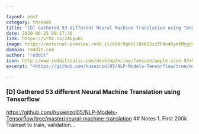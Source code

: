 ```yaml
---

layout: post
category: threads
title: "[D] Gathered 53 different Neural Machine Translation using Tensorflow"
date: 2020-06-25 09:17:30
link: https://vrhk.co/2A6pubc
image: https://external-preview.redd.it/6tKr9qKVli0XKOJzzTP4v4Dym5MygdvlcAUebZt6r0M.jpg?width=400&height=209.42408377&auto=webp&crop=400:209.42408377,smart&s=c92089c43394f72e132959c6fecd1fe437f8b36b
domain: reddit.com
author: "reddit"
icon: http://www.redditstatic.com/desktop2x/img/favicon/apple-icon-57x57.png
excerpt: "<https://github.com/huseinzol05/NLP-Models-Tensorflow/tree/master/neural-machine-translation> ## Notes 1. First 200k Trainset to train, validation..."

---
```


### [D] Gathered 53 different Neural Machine Translation using Tensorflow

<https://github.com/huseinzol05/NLP-Models-Tensorflow/tree/master/neural-machine-translation> ## Notes 1. First 200k Trainset to train, validation...